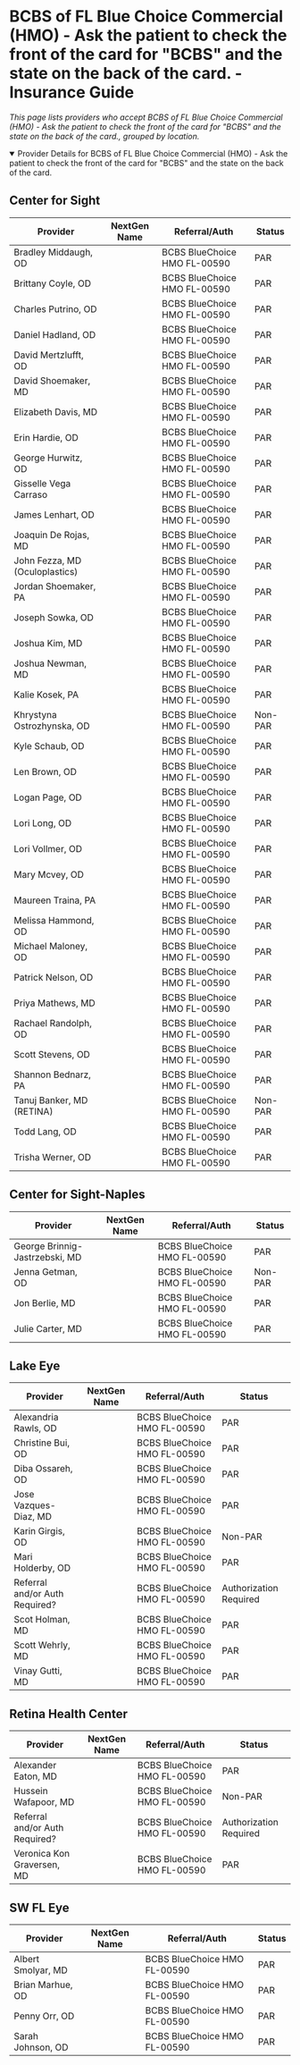# BCBS of FL Blue Choice Commercial (HMO) - Ask the patient to check the front of the card for "BCBS" and the state on the back of the card. - Insurance Guide

*This page lists providers who accept BCBS of FL Blue Choice Commercial (HMO) - Ask the patient to check the front of the card for "BCBS" and the state on the back of the card., grouped by location.*

<details open><summary>Provider Details for BCBS of FL Blue Choice Commercial (HMO) - Ask the patient to check the front of the card for "BCBS" and the state on the back of the card.</summary>

## Center for Sight

| Provider | NextGen Name | Referral/Auth | Status |
|----------|-------------|--------------|--------|
| Bradley Middaugh, OD |  | BCBS BlueChoice HMO FL-00590 | PAR |
| Brittany Coyle, OD |  | BCBS BlueChoice HMO FL-00590 | PAR |
| Charles Putrino, OD |  | BCBS BlueChoice HMO FL-00590 | PAR |
| Daniel Hadland, OD |  | BCBS BlueChoice HMO FL-00590 | PAR |
| David Mertzlufft, OD |  | BCBS BlueChoice HMO FL-00590 | PAR |
| David Shoemaker, MD |  | BCBS BlueChoice HMO FL-00590 | PAR |
| Elizabeth Davis, MD |  | BCBS BlueChoice HMO FL-00590 | PAR |
| Erin Hardie, OD |  | BCBS BlueChoice HMO FL-00590 | PAR |
| George Hurwitz, OD |  | BCBS BlueChoice HMO FL-00590 | PAR |
| Gisselle Vega Carraso |  | BCBS BlueChoice HMO FL-00590 | PAR |
| James Lenhart, OD |  | BCBS BlueChoice HMO FL-00590 | PAR |
| Joaquin De Rojas, MD |  | BCBS BlueChoice HMO FL-00590 | PAR |
| John Fezza, MD (Oculoplastics) |  | BCBS BlueChoice HMO FL-00590 | PAR |
| Jordan Shoemaker, PA |  | BCBS BlueChoice HMO FL-00590 | PAR |
| Joseph Sowka, OD |  | BCBS BlueChoice HMO FL-00590 | PAR |
| Joshua Kim, MD |  | BCBS BlueChoice HMO FL-00590 | PAR |
| Joshua Newman, MD |  | BCBS BlueChoice HMO FL-00590 | PAR |
| Kalie Kosek, PA |  | BCBS BlueChoice HMO FL-00590 | PAR |
| Khrystyna Ostrozhynska, OD |  | BCBS BlueChoice HMO FL-00590 | Non-PAR |
| Kyle Schaub, OD |  | BCBS BlueChoice HMO FL-00590 | PAR |
| Len Brown, OD |  | BCBS BlueChoice HMO FL-00590 | PAR |
| Logan Page, OD |  | BCBS BlueChoice HMO FL-00590 | PAR |
| Lori Long, OD |  | BCBS BlueChoice HMO FL-00590 | PAR |
| Lori Vollmer, OD |  | BCBS BlueChoice HMO FL-00590 | PAR |
| Mary Mcvey, OD |  | BCBS BlueChoice HMO FL-00590 | PAR |
| Maureen Traina, PA |  | BCBS BlueChoice HMO FL-00590 | PAR |
| Melissa Hammond, OD |  | BCBS BlueChoice HMO FL-00590 | PAR |
| Michael Maloney, OD |  | BCBS BlueChoice HMO FL-00590 | PAR |
| Patrick Nelson, OD |  | BCBS BlueChoice HMO FL-00590 | PAR |
| Priya Mathews, MD |  | BCBS BlueChoice HMO FL-00590 | PAR |
| Rachael Randolph, OD |  | BCBS BlueChoice HMO FL-00590 | PAR |
| Scott Stevens, OD |  | BCBS BlueChoice HMO FL-00590 | PAR |
| Shannon Bednarz, PA |  | BCBS BlueChoice HMO FL-00590 | PAR |
| Tanuj Banker, MD (RETINA) |  | BCBS BlueChoice HMO FL-00590 | Non-PAR |
| Todd Lang, OD |  | BCBS BlueChoice HMO FL-00590 | PAR |
| Trisha Werner, OD |  | BCBS BlueChoice HMO FL-00590 | PAR |

## Center for Sight-Naples

| Provider | NextGen Name | Referral/Auth | Status |
|----------|-------------|--------------|--------|
| George Brinnig-Jastrzebski, MD |  | BCBS BlueChoice HMO FL-00590 | PAR |
| Jenna Getman, OD |  | BCBS BlueChoice HMO FL-00590 | Non-PAR |
| Jon Berlie, MD |  | BCBS BlueChoice HMO FL-00590 | PAR |
| Julie Carter, MD |  | BCBS BlueChoice HMO FL-00590 | PAR |

## Lake Eye 

| Provider | NextGen Name | Referral/Auth | Status |
|----------|-------------|--------------|--------|
| Alexandria Rawls, OD |  | BCBS BlueChoice HMO FL-00590 | PAR |
| Christine Bui, OD |  | BCBS BlueChoice HMO FL-00590 | PAR |
| Diba Ossareh, OD |  | BCBS BlueChoice HMO FL-00590 | PAR |
| Jose Vazques-Diaz, MD |  | BCBS BlueChoice HMO FL-00590 | PAR |
| Karin Girgis, OD |  | BCBS BlueChoice HMO FL-00590 | Non-PAR |
| Mari Holderby, OD |  | BCBS BlueChoice HMO FL-00590 | PAR |
| Referral and/or Auth Required? |  | BCBS BlueChoice HMO FL-00590 | Authorization Required |
| Scot Holman, MD |  | BCBS BlueChoice HMO FL-00590 | PAR |
| Scott Wehrly, MD |  | BCBS BlueChoice HMO FL-00590 | PAR |
| Vinay Gutti, MD |  | BCBS BlueChoice HMO FL-00590 | PAR |

## Retina Health Center

| Provider | NextGen Name | Referral/Auth | Status |
|----------|-------------|--------------|--------|
| Alexander Eaton, MD |  | BCBS BlueChoice HMO FL-00590 | PAR |
| Hussein Wafapoor, MD |  | BCBS BlueChoice HMO FL-00590 | Non-PAR |
| Referral and/or Auth Required? |  | BCBS BlueChoice HMO FL-00590 | Authorization Required |
| Veronica Kon Graversen, MD |  | BCBS BlueChoice HMO FL-00590 | PAR |

## SW FL Eye

| Provider | NextGen Name | Referral/Auth | Status |
|----------|-------------|--------------|--------|
| Albert Smolyar, MD |  | BCBS BlueChoice HMO FL-00590 | PAR |
| Brian Marhue, OD |  | BCBS BlueChoice HMO FL-00590 | PAR |
| Penny Orr, OD |  | BCBS BlueChoice HMO FL-00590 | PAR |
| Sarah Johnson, OD |  | BCBS BlueChoice HMO FL-00590 | PAR |

</details>

